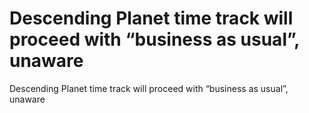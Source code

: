 # Descending Planet time track will proceed with “business as usual”, unaware

Descending Planet time track will proceed with “business as usual”, unaware
